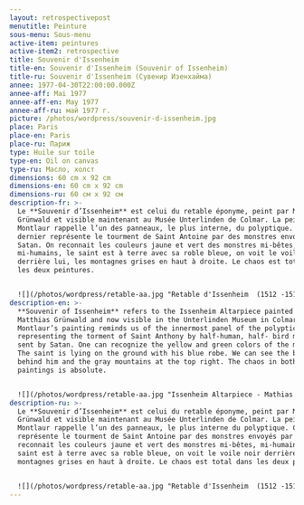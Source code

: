 ```yaml
---
layout: retrospectivepost
menutitle: Peinture
sous-menu: Sous-menu
active-item: peintures
active-item2: retrospective
title: Souvenir d'Issenheim
title-en: Souvenir d'Issenheim (Souvenir of Issenheim)
title-ru: Souvenir d'Issenheim (Сувенир Изенхайма)
annee: 1977-04-30T22:00:00.000Z
annee-aff: Mai 1977
annee-aff-en: May 1977
annee-aff-ru: май 1977 г.
picture: /photos/wordpress/souvenir-d-issenheim.jpg
place: Paris
place-en: Paris
place-ru: Париж
type: Huile sur toile
type-en: Oil on canvas
type-ru: Масло, холст
dimensions: 60 cm x 92 cm
dimensions-en: 60 cm x 92 cm
dimensions-ru: 60 см x 92 см
description-fr: >-
  Le **Souvenir d’Issenheim** est celui du retable éponyme, peint par Matthias
  Grünwald et visible maintenant au Musée Unterlinden de Colmar. La peinture de
  Montlaur rappelle l’un des panneaux, le plus interne, du polyptique. Ce
  dernier représente le tourment de Saint Antoine par des monstres envoyés par
  Satan. On reconnait les couleurs jaune et vert des monstres mi-bêtes,
  mi-humains, le saint est à terre avec sa roble bleue, on voit le voile noir
  derrière lui, les montagnes grises en haut à droite. Le chaos est total dans
  les deux peintures.


  ![](/photos/wordpress/retable-aa.jpg "Retable d'Issenheim  (1512 -1516) - Mathias Grünwald - photo Stephen Shankland")
description-en: >-
  **Souvenir of Issenheim** refers to the Issenheim Altarpiece painted by
  Matthias Grünwald and now visible in the Unterlinden Museum in Colmar.
  Montlaur’s painting reminds us of the innermost panel of the polyptich
  representing the torment of Saint Anthony by half-human, half- bird monsters
  sent by Satan. One can recognize the yellow and green colors of the monsters.
  The saint is lying on the ground with his blue robe. We can see the black veil
  behind him and the gray mountains at the top right. The chaos in both
  paintings is absolute.


  ![](/photos/wordpress/retable-aa.jpg "Issenheim Altarpiece - Mathias Grünwald (1512 - 1516) - photo Stephen Shankland")
description-ru: >-
  Le **Souvenir d’Issenheim** est celui du retable éponyme, peint par Matthias
  Grünwald et visible maintenant au Musée Unterlinden de Colmar. La peinture de
  Montlaur rappelle l’un des panneaux, le plus interne du polyptique. Ce dernier
  représente le tourment de Saint Antoine par des monstres envoyés par Satan. On
  reconnait les couleurs jaune et vert des monstres mi-bêtes, mi-humains, le
  saint est à terre avec sa roble bleue, on voit le voile noir derrière lui, les
  montagnes grises en haut à droite. Le chaos est total dans les deux peintures.


  ![](/photos/wordpress/retable-aa.jpg "Retable d'Issenheim  (1512 -1516) - Mathias Grünwald - photo Stephen Shankland")
---
```

